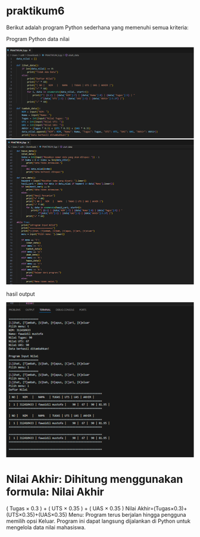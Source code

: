 # praktikum6

Berikut adalah program Python sederhana yang memenuhi semua kriteria:

Program Python
data nilai

![gambar](ss/p61.png)
![gambar](ss/p62.png)

hasil output

![gambar](ss/p63.png)

Nilai Akhir: Dihitung menggunakan formula:
Nilai Akhir
=
(
Tugas
×
0.3
)
+
(
UTS
×
0.35
)
+
(
UAS
×
0.35
)
Nilai Akhir=(Tugas×0.3)+(UTS×0.35)+(UAS×0.35)
Menu: Program terus berjalan hingga pengguna memilih opsi Keluar.
Program ini dapat langsung dijalankan di Python untuk mengelola data nilai mahasiswa.
